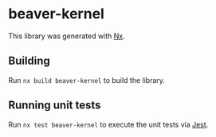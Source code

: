 # beaver-kernel

This library was generated with [Nx](https://nx.dev).

## Building

Run `nx build beaver-kernel` to build the library.

## Running unit tests

Run `nx test beaver-kernel` to execute the unit tests via [Jest](https://jestjs.io).
